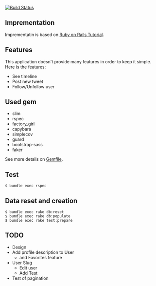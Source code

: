 [![Build Status](https://drone.io/github.com/toshimaru/Rails-4-Twitter-Clone/status.png)](https://drone.io/github.com/toshimaru/Rails-4-Twitter-Clone/latest)

## Imprementation

Imprementatin is based on [Ruby on Rails Tutorial](http://ruby.railstutorial.org/ruby-on-rails-tutorial-book).

## Features

This application doesn't provide many features in order to keep it simple. Here is the features:

* See timeline
* Post new tweet
* Follow/Unfollow user

## Used gem

* slim
* rspec
* factory_girl
* capybara
* simplecov
* guard
* bootstrap-sass
* faker

See more details on [Gemfile](https://github.com/toshimaru/Rails-4-Twitter-Clone/blob/master/Gemfile).

## Test

    $ bundle exec rspec

## Data reset and creation

    $ bundle exec rake db:reset
    $ bundle exec rake db:populate
    $ bundle exec rake test:prepare

## TODO
* Design
* Add profile description to User
  * and Favorites feature
* User Slug
  * Edit user
  * Add Test
* Test of pagination
